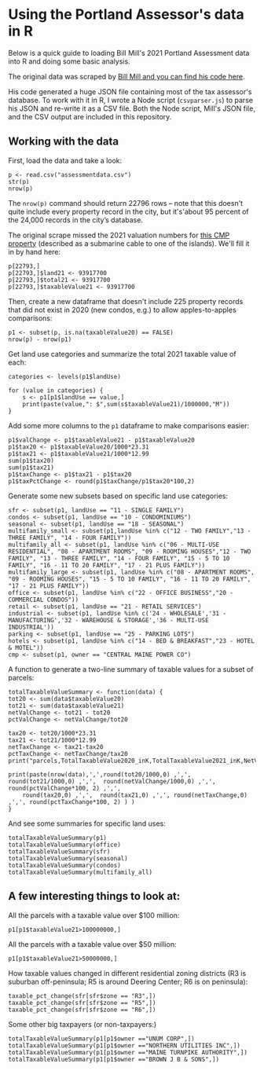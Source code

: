 # Using the Portland Assessor's data in R

Below is a quick guide to loading Bill Mill's 2021 Portland Assessment data into R and doing some basic analysis. 

The original data was scraped by [Bill Mill and you can find his code here](https://github.com/llimllib/portland-revaluation/). 

His code generated a huge JSON file containing most of the tax assessor's database. To work with it in R, I wrote a Node script (`csvparser.js`) to parse his JSON and re-write it as a CSV file. Both the Node script, Mill's JSON file, and the CSV output are included in this repository. 

## Working with the data

First, load the data and take a look:

	p <- read.csv("assessmentdata.csv")
	str(p)
	nrow(p)

The `nrow(p)` command should return 22796 rows – note that this doesn't quite include every property record in the city, but it's'about 95 percent of the 24,000 records in the city’s database.

The original scrape missed the 2021 valuation numbers for [this CMP property](https://assessors.portlandmaine.gov/datalets/datalet.aspx?mode=assessment_history&sIndex=2&idx=1&LMparent=20) (described as a submarine cable to one of the islands). We'll fill it in by hand here: 

	p[22793,]
	p[22793,]$land21 <- 93917700
	p[22793,]$total21 <- 93917700
	p[22793,]$taxableValue21 <- 93917700

Then, create a new dataframe that doesn't include 225 property records that did not exist in 2020 (new condos, e.g.) to allow apples-to-apples comparisons:

	p1 <- subset(p, is.na(taxableValue20) == FALSE)
	nrow(p) - nrow(p1)


Get land use categories and summarize the total 2021 taxable value of each:

	categories <- levels(p1$landUse)

	for (value in categories) {
 		s <- p1[p1$landUse == value,]
 		print(paste(value,": $",sum(s$taxableValue21)/1000000,"M"))
	}


Add some more columns to the `p1` dataframe to make comparisons easier:

	p1$valChange <- p1$taxableValue21 - p1$taxableValue20
	p1$tax20 <- p1$taxableValue20/1000*23.31
	p1$tax21 <- p1$taxableValue21/1000*12.99
	sum(p1$tax20)
	sum(p1$tax21)
	p1$taxChange <- p1$tax21 - p1$tax20
	p1$taxPctChange <- round(p1$taxChange/p1$tax20*100,2)

Generate some new subsets based on specific land use categories: 

	sfr <- subset(p1, landUse == "11 - SINGLE FAMILY")
	condos <- subset(p1, landUse == "10 - CONDOMINIUMS")
	seasonal <- subset(p1, landUse == "18 - SEASONAL")
	multifamily_small <- subset(p1,landUse %in% c("12 - TWO FAMILY","13 - THREE FAMILY", "14 - FOUR FAMILY"))
	multifamily_all <- subset(p1, landUse %in% c("06 - MULTI-USE RESIDENTIAL", "08 - APARTMENT ROOMS", "09 - ROOMING HOUSES","12 - TWO FAMILY", "13 - THREE FAMILY", "14 - FOUR FAMILY", "15 - 5 TO 10 FAMILY", "16 - 11 TO 20 FAMILY", "17 - 21 PLUS FAMILY"))
	multifamily_large <- subset(p1, landUse %in% c("08 - APARTMENT ROOMS", "09 - ROOMING HOUSES", "15 - 5 TO 10 FAMILY", "16 - 11 TO 20 FAMILY", "17 - 21 PLUS FAMILY"))
	office <- subset(p1, landUse %in% c("22 - OFFICE BUSINESS","20 - COMMERCIAL CONDOS"))
	retail <- subset(p1, landUse == "21 - RETAIL SERVICES")
	industrial <- subset(p1, landUse %in% c('24 - WHOLESALE','31 - MANUFACTURING','32 - WAREHOUSE & STORAGE','36 - MULTI-USE INDUSTRIAL'))
	parking <- subset(p1, landUse == "25 - PARKING LOTS")
	hotels <- subset(p1, landUse %in% c("14 - BED & BREAKFAST","23 - HOTEL & MOTEL"))
	cmp <- subset(p1, owner == "CENTRAL MAINE POWER CO")


A function to generate a two-line summary of taxable values for a subset of parcels:

	totalTaxableValueSummary <- function(data) {
    tot20 <- sum(data$taxableValue20)
    tot21 <- sum(data$taxableValue21)
    netValChange <- tot21 - tot20
    pctValChange <- netValChange/tot20
    
    tax20 <- tot20/1000*23.31   
    tax21 <- tot21/1000*12.99
    netTaxChange <- tax21-tax20
    pctTaxChange <- netTaxChange/tax20
    print("parcels,TotalTaxableValue2020_inK,TotalTaxableValue2021_inK,NetValChange_inK,PctValChange,TotalTax2020,TotalTax2021,NetTaxChange,TaxPctChange")
    
    print(paste(nrow(data),',',round(tot20/1000,0) ,',', round(tot21/1000,0) ,',',  round(netValChange/1000,0) ,',',  round(pctValChange*100, 2) ,',', 
        round(tax20,0) ,',',  round(tax21,0) ,',', round(netTaxChange,0) ,',', round(pctTaxChange*100, 2) ) )
	}

And see some summaries for specific land uses:

	totalTaxableValueSummary(p1)
	totalTaxableValueSummary(office)
	totalTaxableValueSummary(sfr)
	totalTaxableValueSummary(seasonal)
	totalTaxableValueSummary(condos)
	totalTaxableValueSummary(multifamily_all)

## A few interesting things to look at:

All the parcels with a taxable value over $100 million:
	
	p1[p1$taxableValue21>100000000,]

All the parcels with a taxable value over $50 million:

	p1[p1$taxableValue21>50000000,]

How taxable values changed in different residential zoning districts (R3 is suburban off-peninsula; R5 is around Deering Center; R6 is on peninsula):

	taxable_pct_change(sfr[sfr$zone == "R3",])
	taxable_pct_change(sfr[sfr$zone == "R5",])
	taxable_pct_change(sfr[sfr$zone == "R6",])

Some other big taxpayers (or non-taxpayers:)

	totalTaxableValueSummary(p1[p1$owner =="UNUM CORP",])
	totalTaxableValueSummary(p1[p1$owner =="NORTHERN UTILITIES INC",])
	totalTaxableValueSummary(p1[p1$owner =="MAINE TURNPIKE AUTHORITY",])
	totalTaxableValueSummary(p1[p1$owner =="BROWN J B & SONS",])



